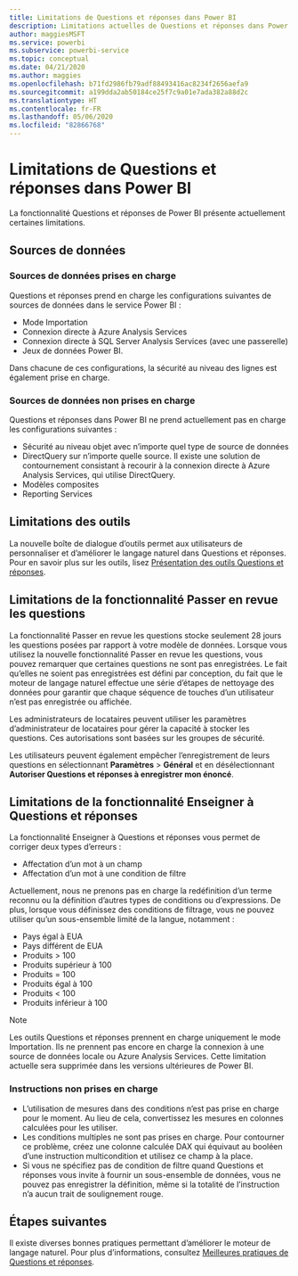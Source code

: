 ```yaml
---
title: Limitations de Questions et réponses dans Power BI
description: Limitations actuelles de Questions et réponses dans Power BI
author: maggiesMSFT
ms.service: powerbi
ms.subservice: powerbi-service
ms.topic: conceptual
ms.date: 04/21/2020
ms.author: maggies
ms.openlocfilehash: b71fd2986fb79adf88493416ac8234f2656aefa9
ms.sourcegitcommit: a199dda2ab50184ce25f7c9a01e7ada382a88d2c
ms.translationtype: HT
ms.contentlocale: fr-FR
ms.lasthandoff: 05/06/2020
ms.locfileid: "82866768"
---
```

# <a name="limitations-of-power-bi-qa"></a>Limitations de Questions et réponses dans Power BI

La fonctionnalité Questions et réponses de Power BI présente actuellement certaines limitations.

## <a name="data-sources"></a>Sources de données

### <a name="supported-data-sources"></a>Sources de données prises en charge

Questions et réponses prend en charge les configurations suivantes de sources de données dans le service Power BI :

- Mode Importation
- Connexion directe à Azure Analysis Services
- Connexion directe à SQL Server Analysis Services (avec une passerelle)
- Jeux de données Power BI.

Dans chacune de ces configurations, la sécurité au niveau des lignes est également prise en charge.

### <a name="data-sources-not-supported"></a>Sources de données non prises en charge

Questions et réponses dans Power BI ne prend actuellement pas en charge les configurations suivantes :

- Sécurité au niveau objet avec n’importe quel type de source de données
- DirectQuery sur n’importe quelle source. Il existe une solution de contournement consistant à recourir à la connexion directe à Azure Analysis Services, qui utilise DirectQuery.
- Modèles composites
- Reporting Services 

## <a name="tooling-limitations"></a>Limitations des outils

La nouvelle boîte de dialogue d’outils permet aux utilisateurs de personnaliser et d’améliorer le langage naturel dans Questions et réponses. Pour en savoir plus sur les outils, lisez [Présentation des outils Questions et réponses](q-and-a-tooling-intro.md).

## <a name="review-question-limitations"></a>Limitations de la fonctionnalité Passer en revue les questions

La fonctionnalité Passer en revue les questions stocke seulement 28 jours les questions posées par rapport à votre modèle de données. Lorsque vous utilisez la nouvelle fonctionnalité Passer en revue les questions, vous pouvez remarquer que certaines questions ne sont pas enregistrées. Le fait qu’elles ne soient pas enregistrées est défini par conception, du fait que le moteur de langage naturel effectue une série d’étapes de nettoyage des données pour garantir que chaque séquence de touches d’un utilisateur n’est pas enregistrée ou affichée.

Les administrateurs de locataires peuvent utiliser les paramètres d’administrateur de locataires pour gérer la capacité à stocker les questions. Ces autorisations sont basées sur les groupes de sécurité. 

Les utilisateurs peuvent également empêcher l’enregistrement de leurs questions en sélectionnant **Paramètres** > **Général** et en désélectionnant **Autoriser Questions et réponses à enregistrer mon énoncé**. 

## <a name="teach-qa-limitations"></a>Limitations de la fonctionnalité Enseigner à Questions et réponses

La fonctionnalité Enseigner à Questions et réponses vous permet de corriger deux types d’erreurs :

- Affectation d’un mot à un champ
- Affectation d’un mot à une condition de filtre

Actuellement, nous ne prenons pas en charge la redéfinition d’un terme reconnu ou la définition d’autres types de conditions ou d’expressions. De plus, lorsque vous définissez des conditions de filtrage, vous ne pouvez utiliser qu’un sous-ensemble limité de la langue, notamment :

- Pays égal à EUA
- Pays différent de EUA
- Produits > 100
- Produits supérieur à 100
- Produits = 100
- Produits égal à 100
- Produits < 100
- Produits inférieur à 100

> [!NOTE]
> Les outils Questions et réponses prennent en charge uniquement le mode Importation. Ils ne prennent pas encore en charge la connexion à une source de données locale ou Azure Analysis Services. Cette limitation actuelle sera supprimée dans les versions ultérieures de Power BI.

### <a name="statements-not-supported"></a>Instructions non prises en charge

- L’utilisation de mesures dans des conditions n’est pas prise en charge pour le moment. Au lieu de cela, convertissez les mesures en colonnes calculées pour les utiliser.
- Les conditions multiples ne sont pas prises en charge. Pour contourner ce problème, créez une colonne calculée DAX qui équivaut au booléen d’une instruction multicondition et utilisez ce champ à la place.
- Si vous ne spécifiez pas de condition de filtre quand Questions et réponses vous invite à fournir un sous-ensemble de données, vous ne pouvez pas enregistrer la définition, même si la totalité de l’instruction n’a aucun trait de soulignement rouge.

## <a name="next-steps"></a>Étapes suivantes

Il existe diverses bonnes pratiques permettant d’améliorer le moteur de langage naturel. Pour plus d’informations, consultez [Meilleures pratiques de Questions et réponses](q-and-a-best-practices.md).